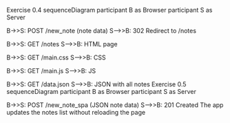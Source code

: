Exercise 0.4 sequenceDiagram participant B as Browser participant S as Server

B->>S: POST /new_note (note data)
S-->>B: 302 Redirect to /notes

B->>S: GET /notes
S-->>B: HTML page

B->>S: GET /main.css
S-->>B: CSS

B->>S: GET /main.js
S-->>B: JS

B->>S: GET /data.json
S-->>B: JSON with all notes
Exercise 0.5 sequenceDiagram participant B as Browser participant S as Server

B->>S: POST /new_note_spa (JSON note data)
S-->>B: 201 Created
The app updates the notes list
without reloading the page

